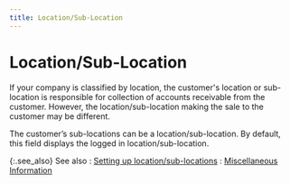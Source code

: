 ```yaml
---
title: Location/Sub-Location
---
```


# Location/Sub-Location


If your company is classified by location, the customer's location or  sub-location is responsible for collection of accounts receivable from  the customer. However, the location/sub-location making the sale to the  customer may be different.


The customer’s sub-locations can be a location/sub-location. By default,  this field displays the logged in location/sub-location.


{:.see_also}
See also
: [Setting  up location/sub-locations]({{site.sc_chm}}/options/locations-and-sub-locations/set-up-sub-locations/setting_up_departments.html)
: [Miscellaneous  Information]({{site.mc_baseurl}}/customer-details/miscellaneous-information/miscellaneous_information_content.html)

